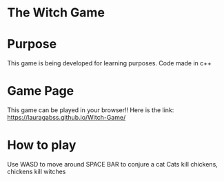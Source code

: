 # The Witch Game

# Purpose
This game is being developed for learning purposes. Code made in c++

# Game Page
This game can be played in your browser!!
Here is the link: https://lauragabss.github.io/Witch-Game/

# How to play
Use WASD to move around
SPACE BAR to conjure a cat
Cats kill chickens, chickens kill witches
